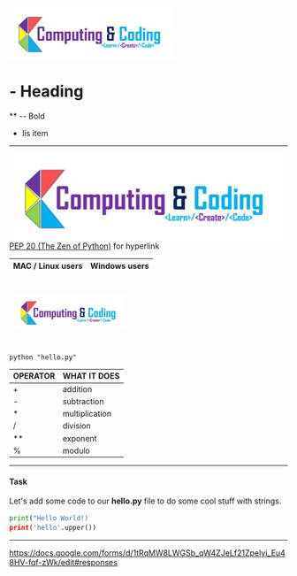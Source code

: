 

<img src='Banner.jpg' width='300px'>

#  - Heading
** -- Bold
-  lis item

------

![clone](Banner.jpg)
[PEP 20 (The Zen of Python)](https://www.python.org/dev/peps/pep-0020/) for hyperlink


| MAC / Linux users | Windows users |
| --- | --- |

<br/> <img src='Banner.jpg' style='display: block; padding:10px' width='200px'> <br/>

```python "hello.py"```


| OPERATOR | WHAT IT DOES |
| --- | --- |
| + | addition |
| - | subtraction |
| \* | multiplication |
| / | division |
| \*\* | exponent |
| % | modulo |


---
#### Task
Let's add some code to our **hello.py** file to do some cool stuff with strings.
```python
print("Hello World!)
print('hello'.upper())
```
---

https://docs.google.com/forms/d/1tRqMW8LWGSb_qW4ZJeLf21ZpeIyi_Eu48HV-fqf-zWk/edit#responses
